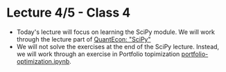 Lecture 4/5 - Class 4
======================

 - Today's lecture will focus on learning the SciPy module. We will work through the lecture part of [QuantEcon: "SciPy"](https://lectures.quantecon.org/py/scipy.html)
 - We will not solve the exercises at the end of the SciPy lecture. Instead, we will work through an exercise in Portfolio topimization [portfolio-optimization.ipynb](./portfolio-optimization.ipynb).